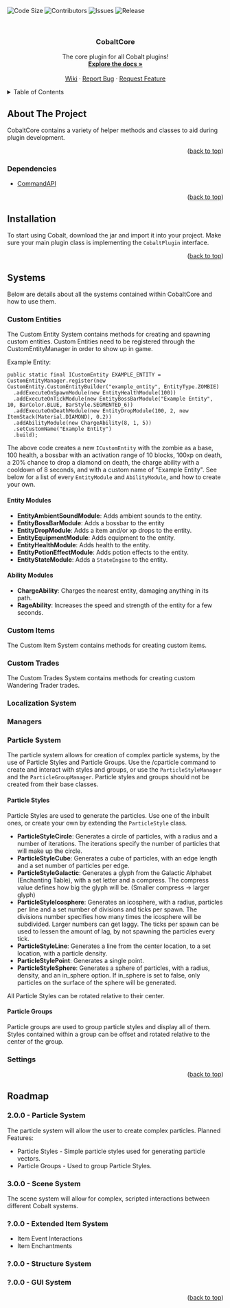 <div id="top"></div>

<!-- PROJECT SHIELDS -->
<!--
*** I'm using markdown "reference style" links for readability.
*** Reference links are enclosed in brackets [ ] instead of parentheses ( ).
*** See the bottom of this document for the declaration of the reference variables
*** for contributors-url, forks-url, etc. This is an optional, concise syntax you may use.
*** https://www.markdownguide.org/basic-syntax/#reference-style-links
-->
![Code Size][code-size-shield]
![Contributors][contributors-shield]
![Issues][issues-shield]
![Release][release-shield]


<!-- PROJECT LOGO -->
<br />
<div align="center">
  <!--
  <a href="https://cdn.discordapp.com/attachments/930205704525070357/958314726004240434">
    <img src="https://cdn.discordapp.com/attachments/930205704525070357/958314726004240434/CobaltLogo1.png" alt="Logo" width="240" height="240">
  </a>
  -->

  <h3 align="center">CobaltCore</h3>

  <p align="center">
    The core plugin for all Cobalt plugins!
    <br />
    <a href="https://github.com/Fusion1013/CobaltCore"><strong>Explore the docs »</strong></a>
    <br />
    <br />
    <a href="https://github.com/Fusion1013/CobaltCore">Wiki</a>
    ·
    <a href="https://github.com/Fusion1013/CobaltCore/issues">Report Bug</a>
    ·
    <a href="https://github.com/Fusion1013/CobaltCore/issues">Request Feature</a>
  </p>
</div>



<!-- TABLE OF CONTENTS -->
<details>
  <summary>Table of Contents</summary>
  <ol>
    <li>
      <a href="#about-the-project">About The Project</a>
      <ul>
        <li><a href="#dependencies">Dependencies</a></li>
      </ul>
    </li>
    <li>
      <a href="#installation">Intallation</a>
    </li>
    <li>
      <a href="#systems">Systems</a>
      <ul>
        <li><a href="#custom-entities">Custom Entities</a></li>
      </ul>
    </li>
    <li>
      <a href="#roadmap">Roadmap</a>
    </li>
  </ol>
</details>



<!-- ABOUT THE PROJECT -->
## About The Project
CobaltCore contains a variety of helper methods and classes to aid during plugin development.

<p align="right">(<a href="#top">back to top</a>)</p>

### Dependencies
* [CommandAPI](https://github.com/JorelAli/CommandAPI)

<p align="right">(<a href="#top">back to top</a>)</p>

## Installation
To start using Cobalt, download the jar and import it into your project. Make sure your main plugin class is implementing the `CobaltPlugin` interface.

<p align="right">(<a href="#top">back to top</a>)</p>

## Systems
Below are details about all the systems contained within CobaltCore and how to use them.

### Custom Entities
The Custom Entity System contains methods for creating and spawning custom entities. Custom Entities need to be registered through the CustomEntityManager in order to show up in game.

Example Entity:
```
public static final ICustomEntity EXAMPLE_ENTITY = CustomEntityManager.register(new CustomEntity.CustomEntityBuilder("example_entity", EntityType.ZOMBIE)
  .addExecuteOnSpawnModule(new EntityHealthModule(100))
  .addExecuteOnTickModule(new EntityBossBarModule("Example Entity", 10, BarColor.BLUE, BarStyle.SEGMENTED_6))
  .addExecuteOnDeathModule(new EntityDropModule(100, 2, new ItemStack(Material.DIAMOND), 0.2))
  .addAbilityModule(new ChargeAbility(8, 1, 5))
  .setCustomName("Example Entity")
  .build);
```
The above code creates a new `ICustomEntity` with the zombie as a base, 100 health, a bossbar with an activation range of 10 blocks, 100xp on death, a 20% chance to drop a diamond on death, the charge ability with a cooldown of 8 seconds, and with a custom name of "Example Entity". See below for a list of every `EntityModule` and `AbilityModule`, and how to create your own.

#### Entity Modules
* **EntityAmbientSoundModule**: Adds ambient sounds to the entity.
* **EntityBossBarModule**: Adds a bossbar to the entity
* **EntityDropModule**: Adds a item and/or xp drops to the entity.
* **EntityEquipmentModule**: Adds equipment to the entity.
* **EntityHealthModule**: Adds health to the entity.
* **EntityPotionEffectModule**: Adds potion effects to the entity.
* **EntityStateModule**: Adds a `StateEngine` to the entity.

#### Ability Modules
* **ChargeAbility**: Charges the nearest entity, damaging anything in its path.
* **RageAbility**: Increases the speed and strength of the entity for a few seconds.

### Custom Items
The Custom Item System contains methods for creating custom items.

### Custom Trades
The Custom Trades System contains methods for creating custom Wandering Trader trades.

### Localization System

### Managers

### Particle System
The particle system allows for creation of complex particle systems, by the use of Particle Styles and Particle Groups. Use the /cparticle command to create and interact with styles and groups, or use the `ParticleStyleManager` and the `ParticleGroupManager`. Particle styles and groups should not be created from their base classes.

#### Particle Styles
Particle Styles are used to generate the particles. Use one of the inbuilt ones, or create your own by extending the `ParticleStyle` class.
* **ParticleStyleCircle**: Generates a circle of particles, with a radius and a number of iterations. The iterations specify the number of particles that will make up the circle.
* **ParticleStyleCube**: Generates a cube of particles, with an edge length and a set number of particles per edge.
* **ParticleStyleGalactic**: Generates a glyph from the Galactic Alphabet (Enchanting Table), with a set letter and a compress. The compress value defines how big the glyph will be. (Smaller compress -> larger glyph)
* **ParticleStyleIcosphere**: Generates an icosphere, with a radius, particles per line and a set number of divisions and ticks per spawn. The divisions number specifies how many times the icosphere will be subdivided. Larger numbers can get laggy. The ticks per spawn can be used to lessen the amount of lag, by not spawning the particles every tick. 
* **ParticleStyleLine**: Generates a line from the center location, to a set location, with a particle density.
* **ParticleStylePoint**: Generates a single point.
* **ParticleStyleSphere**: Generates a sphere of particles, with a radius, density, and an in_sphere option. If in_sphere is set to false, only particles on the surface of the sphere will be generated.

All Particle Styles can be rotated relative to their center.

#### Particle Groups
Particle groups are used to group particle styles and display all of them. Styles contained within a group can be offset and rotated relative to the center of the group.

### Settings

<p align="right">(<a href="#top">back to top</a>)</p>

## Roadmap

### 2.0.0 - Particle System
The particle system will allow the user to create complex particles.
Planned Features:
* Particle Styles - Simple particle styles used for generating particle vectors.
* Particle Groups - Used to group Particle Styles.

### 3.0.0 - Scene System
The scene system will allow for complex, scripted interactions between different Cobalt systems.

### ?.0.0 - Extended Item System
* Item Event Interactions
* Item Enchantments

### ?.0.0 - Structure System

### ?.0.0 - GUI System

<p align="right">(<a href="#top">back to top</a>)</p>

<!-- MARKDOWN LINKS & IMAGES -->
<!-- https://www.markdownguide.org/basic-syntax/#reference-style-links -->
<!-- https://shields.io/ -->
[code-size-shield]: https://img.shields.io/github/languages/code-size/Fusion1013/CobaltCore.svg?style=for-the-badge
[contributors-shield]: https://img.shields.io/github/contributors/Fusion1013/CobaltCore.svg?style=for-the-badge
[issues-shield]: https://img.shields.io/github/issues/Fusion1013/CobaltCore.svg?style=for-the-badge
[release-shield]: https://img.shields.io/github/v/release/Fusion1013/CobaltCore.svg?style=for-the-badge

